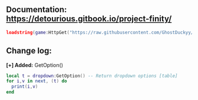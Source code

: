 ## Documentation: https://detourious.gitbook.io/project-finity/

```lua
loadstring(game:HttpGet("https://raw.githubusercontent.com/GhostDuckyy/Ui-Librarys/main/Project%20%20Finity/source.lua", true))();
```

## Change log:

**[+] Added:** GetOption()
```lua
local t = dropdown:GetOption() -- Return dropdown options [table]
for i,v in next, (t) do
  print(i,v)
end
```
